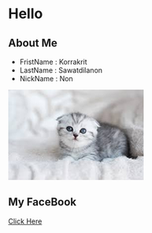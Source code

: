 # Hello
## About Me
* FristName : Korrakrit
* LastName : Sawatdilanon
* NickName : Non

![Cat](download.jpg)

## My FaceBook
[Click Here](https://www.facebook.com/non.korrakrit "Go to Google's Homepage")
